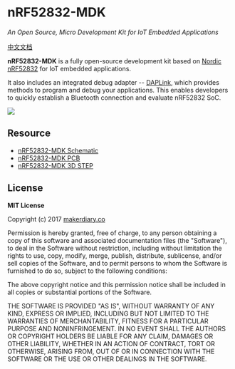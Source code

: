 # nRF52832-MDK

*An Open Source, Micro Development Kit for IoT Embedded Applications*

[中文文档](https://wiki.makerdiary.co/nrf52832-mdk)

**nRF52832-MDK** is a fully open-source development kit based on [Nordic nRF52832](http://www.nordicsemi.com/eng/Products/Bluetooth-low-energy/nRF52832) for IoT embedded applications. 

It also includes an integrated debug adapter -- [DAPLink](https://github.com/mbedmicro/DAPLink/), which provides methods to program and debug your applications. This enables developers to quickly establish a Bluetooth connection and evaluate nRF52832 SoC.


![](https://img.makerdiary.co/wiki/nrf52832mdk/nrf52832-mdk-boardbox.jpg)

## Resource

* [nRF52832-MDK Schematic](/docs/hardware/nRF52832-MDK_SCH_V1.0.pdf)
* [nRF52832-MDK PCB](/docs/hardware/nRF52832-MDK_PCB_V1.0.pdf)
* [nRF52832-MDK 3D STEP](/docs/hardware/nRF52832-MDK_3D_STEP.step)

## License

**MIT License**

Copyright (c) 2017 [makerdiary.co](https://makerdiary.co)

Permission is hereby granted, free of charge, to any person obtaining a copy
of this software and associated documentation files (the "Software"), to deal
in the Software without restriction, including without limitation the rights
to use, copy, modify, merge, publish, distribute, sublicense, and/or sell
copies of the Software, and to permit persons to whom the Software is
furnished to do so, subject to the following conditions:

The above copyright notice and this permission notice shall be included in all
copies or substantial portions of the Software.

THE SOFTWARE IS PROVIDED "AS IS", WITHOUT WARRANTY OF ANY KIND, EXPRESS OR
IMPLIED, INCLUDING BUT NOT LIMITED TO THE WARRANTIES OF MERCHANTABILITY,
FITNESS FOR A PARTICULAR PURPOSE AND NONINFRINGEMENT. IN NO EVENT SHALL THE
AUTHORS OR COPYRIGHT HOLDERS BE LIABLE FOR ANY CLAIM, DAMAGES OR OTHER
LIABILITY, WHETHER IN AN ACTION OF CONTRACT, TORT OR OTHERWISE, ARISING FROM,
OUT OF OR IN CONNECTION WITH THE SOFTWARE OR THE USE OR OTHER DEALINGS IN THE
SOFTWARE.
